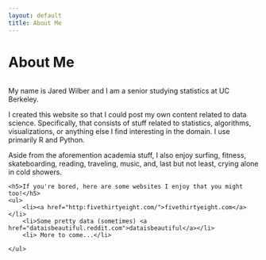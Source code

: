 ```yaml
---
layout: default
title: About Me
---
```


<div class="post">
	<h1 class="pageTitle">About Me</h1>
	<img src="{{ '/assets/img/walrus.JPG' | prepend: site.baseurl }}" alt=""> 
	<p class="intro">My name is Jared Wilber and I am a senior studying statistics at UC Berkeley.</p>
	<p>I created this website so that I could post my own content related to data science. Specifically, that consists of  stuff related to statistics, algorithms, visualizations, or anything else I find interesting in the domain. I use primarily R and Python.</p>
	<p> Aside from the aforemention academia stuff, I also enjoy surfing, fitness, skateboarding, reading, traveling, music, and, last but not least, crying alone in cold showers.</p>
	
	
	<h5>If you're bored, here are some websites I enjoy that you might too!</h5>
	<ul>
		<li><a href="http:fivethirtyeight.com/">fivethirtyeight.com</a></li>
  		<li>Some pretty data (sometimes) <a href="dataisbeautiful.reddit.com">dataisbeautiful</a></li>
  		<li> More to come...</li>
  		
  	</ul>
</div>
